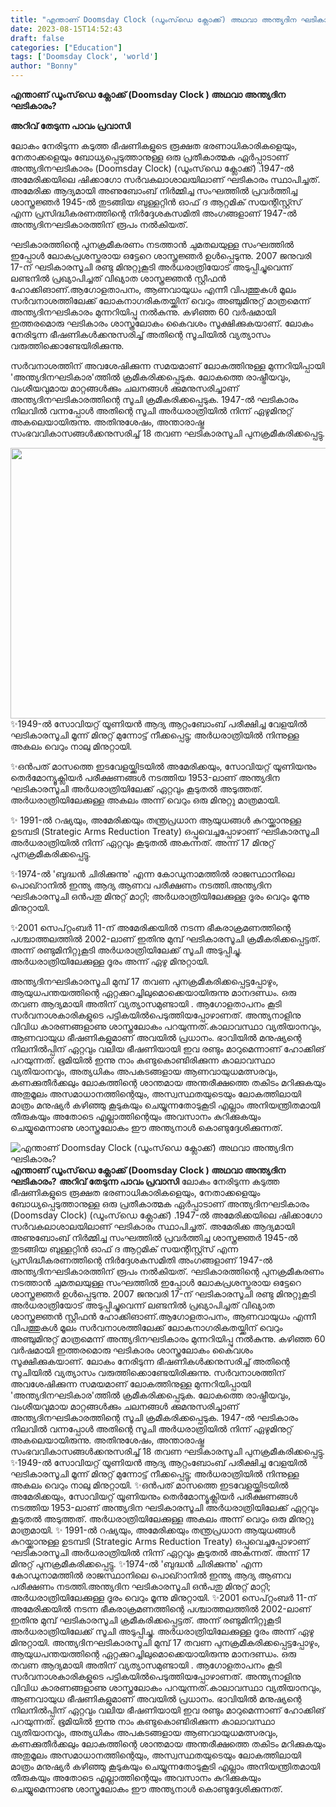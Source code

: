 ```yaml
---
title: "എന്താണ് Doomsday Clock (ഡൂംസ്‌ഡെ ക്ലോക്ക്) അഥവാ അന്ത്യദിന ഘടികാരം?"
date: 2023-08-15T14:52:43
draft: false
categories: ["Education"]
tags: ['Doomsday Clock', 'world']
author: "Bonny"
---
```


<strong>എന്താണ് ഡൂംസ്‌ഡെ ക്ലോക്ക് (Doomsday Clock ) അഥവാ അന്ത്യദിന ഘടികാരം?</strong>

<strong>അറിവ് തേടുന്ന പാവം പ്രവാസി</strong>

ലോകം നേരിടുന്ന കടുത്ത ഭീഷണികളുടെ രൂക്ഷത ഭരണാധികാരികളെയും, നേതാക്കളെയും ബോധ്യപ്പെടുത്താനുള്ള ഒരു പ്രതീകാത്മക ഏർപ്പാടാണ് അന്ത്യദിനഘടികാരം (Doomsday Clock) (ഡൂംസ്‌ഡെ ക്ലോക്ക്) .1947-ൽ അമേരിക്കയിലെ ഷിക്കാഗോ സർവകലാശാലയിലാണ്‌ ഘടികാരം സ്ഥാപിച്ചത്. അമേരിക്ക ആദ്യമായി അണുബോംബ് നിർമ്മിച്ച സംഘത്തിൽ പ്രവർത്തിച്ച ശാസ്ത്രജ്ഞർ 1945-ൽ തുടങ്ങിയ ബുള്ളറ്റിൻ ഓഫ് ദ ആറ്റമിക് സയന്റിസ്റ്റ്സ്‌ എന്ന പ്രസിദ്ധീകരണത്തിന്റെ നിർദ്ദേശകസമിതി അംഗങ്ങളാണ് 1947-ൽ അന്ത്യദിനഘടികാരത്തിന് രൂപം നൽകിയത്.

ഘടികാരത്തിന്റെ പുനക്രമീകരണം നടത്താൻ ചുമതലയുള്ള സംഘത്തിൽ ഇപ്പോൾ ലോകപ്രശസ്തരായ ഒട്ടേറെ ശാസ്ത്രജ്ഞർ ഉൾപ്പെടുന്നു. 2007 ജനുവരി 17-ന് ഘടികാരസൂചി രണ്ടു മിനുറ്റുകൂടി അർധരാത്രിയോട് അടുപ്പിച്ചുവെന്ന് ലണ്ടനിൽ പ്രഖ്യാപിച്ചത് വിഖ്യാത ശാസ്ത്രജ്ഞൻ സ്റ്റീഫൻ ഹോക്കിങാണ്.ആഗോളതാപനം, ആണവായുധം എന്നീ വിപത്തുകൾ മൂലം സർവനാശത്തിലേക്ക് ലോകനാഗരികതയ്ക്കിന് വെറും അഞ്ചുമിനുറ്റ് മാത്രമെന്ന് അന്ത്യദിനഘടികാരം മുന്നറിയിപ്പു നൽകുന്നു. കഴിഞ്ഞ 60 വർഷമായി ഇത്തരമൊരു ഘടികാരം ശാസ്ത്രലോകം കൈവശം സൂക്ഷിക്കുകയാണ്. ലോകം നേരിടുന്ന ഭീഷണികൾക്കനുസരിച്ച് അതിന്റെ സൂചിയിൽ വ്യത്യാസം വരുത്തിക്കൊണ്ടേയിരിക്കുന്നു.

സർവനാശത്തിന് അവശേഷിക്കുന്ന സമയമാണ് ലോകത്തിനുള്ള മുന്നറിയിപ്പായി 'അന്ത്യദിനഘടികാര'ത്തിൽ ക്രമീകരിക്കപ്പെടുക. ലോകത്തെ രാഷ്ട്രീയവും, വംശീയവുമായ മാറ്റങ്ങൾക്കും ചലനങ്ങൾ ക്കുമനുസരിച്ചാണ് അന്ത്യദിനഘടികാരത്തിന്റെ സൂചി ക്രമീകരിക്കപ്പെടുക. 1947-ൽ ഘടികാരം നിലവിൽ വന്നപ്പോൾ അതിന്റെ സൂചി അർധരാത്രിയിൽ നിന്ന് ഏഴുമിനുറ്റ് അകലെയായിരുന്നു. അതിനുശേഷം, അന്താരാഷ്ട്ര സംഭവവികാസങ്ങൾക്കനുസരിച്ച് 18 തവണ ഘടികാരസൂചി പുനക്രമീകരിക്കപ്പെട്ടു.

<a href="http://13.232.38.164/wp-content/uploads/2023/08/FEERRR.jpg"><img class="size-full wp-image-407818 aligncenter" src="http://13.232.38.164/wp-content/uploads/2023/08/FEERRR.jpg" alt="" width="660" height="433" /></a>✨1949-ൽ സോവിയറ്റ് യൂണിയൻ ആദ്യ ആറ്റംബോംബ് പരീക്ഷിച്ച വേളയിൽ ഘടികാരസൂചി മൂന്ന് മിനുറ്റ് മുന്നോട്ട് നീക്കപ്പെട്ടു; അർധരാത്രിയിൽ നിന്നുള്ള അകലം വെറും നാലു മിനുറ്റായി.

✨ഒൻപത് മാസത്തെ ഇടവേളയ്ക്കിടയിൽ അമേരിക്കയും, സോവിയറ്റ് യൂണിയനും തെർമോന്യൂക്ലിയർ പരീക്ഷണങ്ങൾ നടത്തിയ 1953-ലാണ് അന്ത്യദിന ഘടികാരസൂചി അർധരാത്രിയിലേക്ക് ഏറ്റവും കൂടുതൽ അടുത്തത്. അർധരാത്രിയിലേക്കുള്ള അകലം അന്ന് വെറും ഒരു മിനുറ്റു മാത്രമായി.

✨ 1991-ൽ റഷ്യയും, അമേരിക്കയും തന്ത്രപ്രധാന ആയുധങ്ങൾ കുറയ്ക്കാനുള്ള ഉടമ്പടി (Strategic Arms Reduction Treaty) ഒപ്പുവെച്ചപ്പോഴാണ് ഘടികാരസൂചി അർധരാത്രിയിൽ നിന്ന് ഏറ്റവും കൂടുതൽ അകന്നത്. അന്ന് 17 മിനുറ്റ് പുനക്രമീകരിക്കപ്പെട്ടു.

✨1974-ൽ 'ബുദ്ധൻ ചിരിക്കുന്നു' എന്ന കോഡുനാമത്തിൽ രാജസ്ഥാനിലെ പൊഖ്റാനിൽ ഇന്ത്യ ആദ്യ ആണവ
പരീക്ഷണം നടത്തി.അന്ത്യദിന ഘടികാരസൂചി ഒൻപതു മിനുറ്റ് മാറ്റി; അർധരാത്രിയിലേക്കുള്ള ദൂരം വെറും മൂന്നു മിനുറ്റായി.

✨2001 സെപ്റ്റംബർ 11-ന് അമേരിക്കയിൽ നടന്ന ഭീകരാക്രമണത്തിന്റെ പശ്ചാത്തലത്തിൽ 2002-ലാണ് ഇതിനു മുമ്പ് ഘടികാരസൂചി ക്രമീകരിക്കപ്പെട്ടത്. അന്ന് രണ്ടുമിനിറ്റുകൂടി അർധരാത്രിയിലേക്ക് സൂചി അടുപ്പിച്ചു. അർധരാത്രിയിലേക്കുള്ള ദൂരം അന്ന് ഏഴു മിനുറ്റായി.

അന്ത്യദിനഘടികാരസൂചി മുമ്പ് 17 തവണ പുനക്രമീകരിക്കപ്പെട്ടപ്പോഴും, ആയുധപന്തയത്തിന്റെ ഏറ്റക്കുറച്ചിലുമൊക്കെയായിരുന്നു മാനദണ്ഡം. ഒരു തവണ ആദ്യമായി അതിന് വ്യത്യാസമുണ്ടായി . ആഗോളതാപനം കൂടി സർവനാശകാരികളുടെ പട്ടികയിൽപെടുത്തിയപ്പോഴാണത്. അന്ത്യനാളിനു വിവിധ കാരണങ്ങളാണു ശാസ്ത്രലോകം പറയുന്നത്.കാലാവസ്ഥാ വ്യതിയാനവും, ആണവായുധ ഭീഷണികളുമാണ് അവയില്‍ പ്രധാനം. ഭാവിയില്‍ മനുഷ്യന്റെ നിലനില്‍പ്പിന് ഏറ്റവും വലിയ ഭീഷണിയായി ഇവ രണ്ടും മാറുമെന്നാണ് ഹോക്കിങ് പറയുന്നത്. ഭൂമിയില്‍ ഇന്നു നാം കണ്ടുകൊണ്ടിരിക്കുന്ന കാലാവസ്ഥാ വ്യതിയാനവും, അത്യധികം അപകടങ്ങളായ ആണവായുധമത്സരവും, കണക്കുതീര്‍ക്കലും ലോകത്തിന്റെ ശാന്തമായ അന്തരീക്ഷത്തെ തകിടം മറിക്കുകയും അതുമൂലം അസമാധാനത്തിന്റെയും, അസ്വസ്ഥതയുടെയും ലോകത്തിലായി മാത്രം മനുഷ്യര്‍ കഴിഞ്ഞു കൂടുകയും ചെയ്യുന്നതോടുകൂടി എല്ലാം അനിയന്ത്രിതമായി തീരുകയും അതോടെ എല്ലാത്തിന്റെയും അവസാനം കുറിക്കുകയും ചെയ്യുമെന്നാണു ശാസ്ത്രലോകം ഈ അന്ത്യനാള്‍ കൊണ്ടുദ്ദേശിക്കുന്നത്.


![എന്താണ് Doomsday Clock (ഡൂംസ്‌ഡെ ക്ലോക്ക്) അഥവാ അന്ത്യദിന ഘടികാരം?](http://13.232.38.164/wp-content/uploads/2023/08/FEERRR.jpg)**എന്താണ് ഡൂംസ്‌ഡെ ക്ലോക്ക് (Doomsday Clock ) അഥവാ അന്ത്യദിന ഘടികാരം?** **അറിവ് തേടുന്ന പാവം പ്രവാസി** ലോകം നേരിടുന്ന കടുത്ത ഭീഷണികളുടെ രൂക്ഷത ഭരണാധികാരികളെയും, നേതാക്കളെയും ബോധ്യപ്പെടുത്താനുള്ള ഒരു പ്രതീകാത്മക ഏർപ്പാടാണ് അന്ത്യദിനഘടികാരം (Doomsday Clock) (ഡൂംസ്‌ഡെ ക്ലോക്ക്) .1947-ൽ അമേരിക്കയിലെ ഷിക്കാഗോ സർവകലാശാലയിലാണ്‌ ഘടികാരം സ്ഥാപിച്ചത്. അമേരിക്ക ആദ്യമായി അണുബോംബ് നിർമ്മിച്ച സംഘത്തിൽ പ്രവർത്തിച്ച ശാസ്ത്രജ്ഞർ 1945-ൽ തുടങ്ങിയ ബുള്ളറ്റിൻ ഓഫ് ദ ആറ്റമിക് സയന്റിസ്റ്റ്സ്‌ എന്ന പ്രസിദ്ധീകരണത്തിന്റെ നിർദ്ദേശകസമിതി അംഗങ്ങളാണ് 1947-ൽ അന്ത്യദിനഘടികാരത്തിന് രൂപം നൽകിയത്. ഘടികാരത്തിന്റെ പുനക്രമീകരണം നടത്താൻ ചുമതലയുള്ള സംഘത്തിൽ ഇപ്പോൾ ലോകപ്രശസ്തരായ ഒട്ടേറെ ശാസ്ത്രജ്ഞർ ഉൾപ്പെടുന്നു. 2007 ജനുവരി 17-ന് ഘടികാരസൂചി രണ്ടു മിനുറ്റുകൂടി അർധരാത്രിയോട് അടുപ്പിച്ചുവെന്ന് ലണ്ടനിൽ പ്രഖ്യാപിച്ചത് വിഖ്യാത ശാസ്ത്രജ്ഞൻ സ്റ്റീഫൻ ഹോക്കിങാണ്.ആഗോളതാപനം, ആണവായുധം എന്നീ വിപത്തുകൾ മൂലം സർവനാശത്തിലേക്ക് ലോകനാഗരികതയ്ക്കിന് വെറും അഞ്ചുമിനുറ്റ് മാത്രമെന്ന് അന്ത്യദിനഘടികാരം മുന്നറിയിപ്പു നൽകുന്നു. കഴിഞ്ഞ 60 വർഷമായി ഇത്തരമൊരു ഘടികാരം ശാസ്ത്രലോകം കൈവശം സൂക്ഷിക്കുകയാണ്. ലോകം നേരിടുന്ന ഭീഷണികൾക്കനുസരിച്ച് അതിന്റെ സൂചിയിൽ വ്യത്യാസം വരുത്തിക്കൊണ്ടേയിരിക്കുന്നു. സർവനാശത്തിന് അവശേഷിക്കുന്ന സമയമാണ് ലോകത്തിനുള്ള മുന്നറിയിപ്പായി 'അന്ത്യദിനഘടികാര'ത്തിൽ ക്രമീകരിക്കപ്പെടുക. ലോകത്തെ രാഷ്ട്രീയവും, വംശീയവുമായ മാറ്റങ്ങൾക്കും ചലനങ്ങൾ ക്കുമനുസരിച്ചാണ് അന്ത്യദിനഘടികാരത്തിന്റെ സൂചി ക്രമീകരിക്കപ്പെടുക. 1947-ൽ ഘടികാരം നിലവിൽ വന്നപ്പോൾ അതിന്റെ സൂചി അർധരാത്രിയിൽ നിന്ന് ഏഴുമിനുറ്റ് അകലെയായിരുന്നു. അതിനുശേഷം, അന്താരാഷ്ട്ര സംഭവവികാസങ്ങൾക്കനുസരിച്ച് 18 തവണ ഘടികാരസൂചി പുനക്രമീകരിക്കപ്പെട്ടു. [](http://13.232.38.164/wp-content/uploads/2023/08/FEERRR.jpg)✨1949-ൽ സോവിയറ്റ് യൂണിയൻ ആദ്യ ആറ്റംബോംബ് പരീക്ഷിച്ച വേളയിൽ ഘടികാരസൂചി മൂന്ന് മിനുറ്റ് മുന്നോട്ട് നീക്കപ്പെട്ടു; അർധരാത്രിയിൽ നിന്നുള്ള അകലം വെറും നാലു മിനുറ്റായി. ✨ഒൻപത് മാസത്തെ ഇടവേളയ്ക്കിടയിൽ അമേരിക്കയും, സോവിയറ്റ് യൂണിയനും തെർമോന്യൂക്ലിയർ പരീക്ഷണങ്ങൾ നടത്തിയ 1953-ലാണ് അന്ത്യദിന ഘടികാരസൂചി അർധരാത്രിയിലേക്ക് ഏറ്റവും കൂടുതൽ അടുത്തത്. അർധരാത്രിയിലേക്കുള്ള അകലം അന്ന് വെറും ഒരു മിനുറ്റു മാത്രമായി. ✨ 1991-ൽ റഷ്യയും, അമേരിക്കയും തന്ത്രപ്രധാന ആയുധങ്ങൾ കുറയ്ക്കാനുള്ള ഉടമ്പടി (Strategic Arms Reduction Treaty) ഒപ്പുവെച്ചപ്പോഴാണ് ഘടികാരസൂചി അർധരാത്രിയിൽ നിന്ന് ഏറ്റവും കൂടുതൽ അകന്നത്. അന്ന് 17 മിനുറ്റ് പുനക്രമീകരിക്കപ്പെട്ടു. ✨1974-ൽ 'ബുദ്ധൻ ചിരിക്കുന്നു' എന്ന കോഡുനാമത്തിൽ രാജസ്ഥാനിലെ പൊഖ്റാനിൽ ഇന്ത്യ ആദ്യ ആണവ പരീക്ഷണം നടത്തി.അന്ത്യദിന ഘടികാരസൂചി ഒൻപതു മിനുറ്റ് മാറ്റി; അർധരാത്രിയിലേക്കുള്ള ദൂരം വെറും മൂന്നു മിനുറ്റായി. ✨2001 സെപ്റ്റംബർ 11-ന് അമേരിക്കയിൽ നടന്ന ഭീകരാക്രമണത്തിന്റെ പശ്ചാത്തലത്തിൽ 2002-ലാണ് ഇതിനു മുമ്പ് ഘടികാരസൂചി ക്രമീകരിക്കപ്പെട്ടത്. അന്ന് രണ്ടുമിനിറ്റുകൂടി അർധരാത്രിയിലേക്ക് സൂചി അടുപ്പിച്ചു. അർധരാത്രിയിലേക്കുള്ള ദൂരം അന്ന് ഏഴു മിനുറ്റായി. അന്ത്യദിനഘടികാരസൂചി മുമ്പ് 17 തവണ പുനക്രമീകരിക്കപ്പെട്ടപ്പോഴും, ആയുധപന്തയത്തിന്റെ ഏറ്റക്കുറച്ചിലുമൊക്കെയായിരുന്നു മാനദണ്ഡം. ഒരു തവണ ആദ്യമായി അതിന് വ്യത്യാസമുണ്ടായി . ആഗോളതാപനം കൂടി സർവനാശകാരികളുടെ പട്ടികയിൽപെടുത്തിയപ്പോഴാണത്. അന്ത്യനാളിനു വിവിധ കാരണങ്ങളാണു ശാസ്ത്രലോകം പറയുന്നത്.കാലാവസ്ഥാ വ്യതിയാനവും, ആണവായുധ ഭീഷണികളുമാണ് അവയില്‍ പ്രധാനം. ഭാവിയില്‍ മനുഷ്യന്റെ നിലനില്‍പ്പിന് ഏറ്റവും വലിയ ഭീഷണിയായി ഇവ രണ്ടും മാറുമെന്നാണ് ഹോക്കിങ് പറയുന്നത്. ഭൂമിയില്‍ ഇന്നു നാം കണ്ടുകൊണ്ടിരിക്കുന്ന കാലാവസ്ഥാ വ്യതിയാനവും, അത്യധികം അപകടങ്ങളായ ആണവായുധമത്സരവും, കണക്കുതീര്‍ക്കലും ലോകത്തിന്റെ ശാന്തമായ അന്തരീക്ഷത്തെ തകിടം മറിക്കുകയും അതുമൂലം അസമാധാനത്തിന്റെയും, അസ്വസ്ഥതയുടെയും ലോകത്തിലായി മാത്രം മനുഷ്യര്‍ കഴിഞ്ഞു കൂടുകയും ചെയ്യുന്നതോടുകൂടി എല്ലാം അനിയന്ത്രിതമായി തീരുകയും അതോടെ എല്ലാത്തിന്റെയും അവസാനം കുറിക്കുകയും ചെയ്യുമെന്നാണു ശാസ്ത്രലോകം ഈ അന്ത്യനാള്‍ കൊണ്ടുദ്ദേശിക്കുന്നത്.
